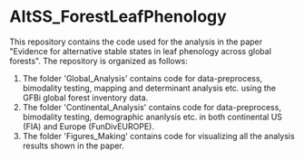 # AltSS_ForestLeafPhenology

This repository contains the code used for the analysis in the paper "Evidence for alternative stable states in leaf phenology across global forests".
The repository is organized as follows: 
1) The folder 'Global_Analysis' contains code for data-preprocess, bimodality testing, mapping and determinant analysis etc. using the GFBi global forest inventory data.
2) The folder 'Continental_Analysis' contains code for data-preprocess, bimodality testing, demographic ananlysis etc. in both continental US (FIA) and Europe (FunDivEUROPE). 
3) The folder 'Figures_Making' contains code for visualizing all the analysis results shown in the paper.
